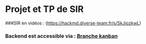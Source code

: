 # Projet et TP de  SIR

###SIR en vidéos : (https://hackmd.diverse-team.fr/s/SkJiozkwL)


### Backend est accessible via : [Branche kanban](https://github.com/MarcTSIVANYO/SIR_TP/tree/kanban)

